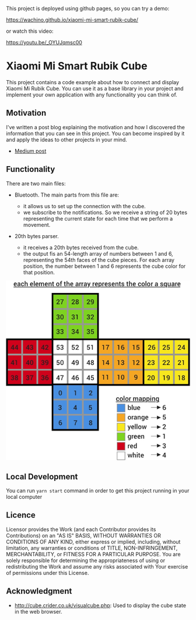 This project is deployed using github pages, so you can try a demo:

https://wachino.github.io/xiaomi-mi-smart-rubik-cube/

or watch this video:

https://youtu.be/_OYUJqmsc00

# Xiaomi Mi Smart Rubik Cube

This project contains a code example about how to connect and display Xiaomi Mi Rubik Cube. You can use it as a base library in your project and implement your own application with any functionality you can think of.

## Motivation

I've written a post blog explaining the motivation and how I discovered the information that you can see in this project. You can become inspired by it and apply the ideas to other projects in your mind.

- [Medium post](https://medium.com/@juananclaramunt/xiaomi-mi-smart-rubik-cube-ff5a22549f90)

## Functionality

There are two main files:

- Bluetooth. The main parts from this file are:
  - it allows us to set up the connection with the cube.
  - we subscribe to the notifications.
    So we receive a string of 20 bytes representing the current state for each time that we perform a movement.
- 20th bytes parser.

  - it receives a 20th bytes received from the cube.
  - the output fis an 54-length array of numbers between 1 and 6, representing the 54th faces of the cube pieces. For each array position, the number between 1 and 6 represents the cube color for that position.

![default text](/cube.jpg)

## Local Development

You can run `yarn start` command in order to get this project running in your local computer

## Licence

Licensor provides the Work (and each Contributor provides its Contributions) on an "AS IS" BASIS, WITHOUT WARRANTIES OR CONDITIONS OF ANY KIND, either express or implied, including, without limitation, any warranties or conditions of TITLE, NON-INFRINGEMENT, MERCHANTABILITY, or FITNESS FOR A PARTICULAR PURPOSE. You are solely responsible for determining the appropriateness of using or redistributing the Work and assume any risks associated with Your exercise of permissions under this License.

## Acknowledgment

- http://cube.crider.co.uk/visualcube.php: Used to display the cube state in the web browser.
